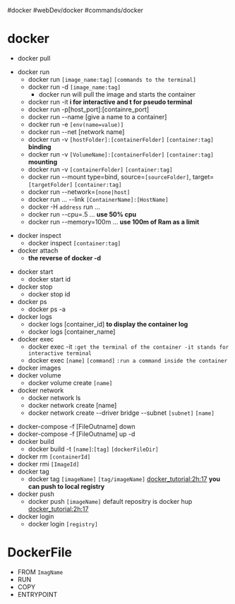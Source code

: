 #docker #webDev/docker #commands/docker
# docker
* docker pull
- docker run
	- docker run `[image_name:tag]` `[commands to the terminal]`
	- docker run -d `[image_name:tag]`
		- docker run will pull the image and starts the container
	- docker run -it **i for interactive and t for pseudo terminal**
	* docker run -p\[host_port\]:\[containre_port\]
	* docker run --name \[give a name to a container\]
	* docker run -e `[env(name=value)]`
	* docker run --net \[network name\]
	* docker run -v `[hostFolder]:[containerFolder]` `[container:tag]` **binding**
	* docker run -v `[VolumeName]:[containerFolder]` `[container:tag]` **mounting**
	* docker run -v `[containerFolder]` `[container:tag]` 
	* docker run --mount type=bind, source=`[sourceFolder]`, target=`[targetFolder]` `[container:tag]`
	* docker run --network=`[none|host]`
	* docker run ... --link `[ContainerName]:[HostName]`
	* docker -H `address` run ...
	* docker run --cpu=.5 ... **use 50% cpu**
	* docker run --memory=100m ... **use 100m of Ram as a limit**
* docker inspect
	* docker inspect `[container:tag]`
* docker attach
	* **the reverse of docker -d**
- docker start
	- docker start id
- docker stop
	- docker stop id
- docker ps
	- docker ps -a
- docker logs
	- docker logs \[container_id\] **to display the container log**
	- docker logs \[container_name\]
- docker exec
	- docker exec -it `:get the terminal of the container -it stands for interactive terminal `
	- docker exec `[name]` `[command]` `:run a command inside the container`
- docker images
- docker volume
	- docker volume create `[name]`
- docker network
	- docker network ls
	- docker network create \[name\]
	- docker network create --driver bridge --subnet `[subnet]` `[name]`
* docker-compose -f \[FileOutname\] down
* docker-compose -f \[FileOutname\] up -d
* docker build
	* docker build -t `[name]`:`[tag]` `[dockerFileDir]`
* docker rm `[containerId]`
* docker rmi `[ImageId]`
* docker tag
	* docker tag `[imageName]` `[tag/imageName]`  [docker_tutorial:2h:17](https://www.youtube.com/watch?v=3c-iBn73dDE&t=2910s&ab_channel=TechWorldwithNana) **you can push to local registry**
* docker push
	* docker push `[imageName]` default repositry is docker hup  [docker_tutorial:2h:17](https://www.youtube.com/watch?v=3c-iBn73dDE&t=2910s&ab_channel=TechWorldwithNana)
* docker login
	* docker login `[registry]`


# DockerFile
* FROM `ImagName`
* RUN
* COPY
* ENTRYPOINT